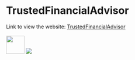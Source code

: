 # TrustedFinancialAdvisor
Link to view the website:
[TrustedFinancialAdvisor](https://www.trustedfinancialadvisor.org/)<br><br>
<img src="images/tinoiq_favicon.ico" height="50px" width="50px">
<img src="images/favicon.ico">
